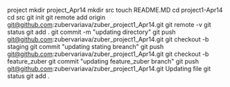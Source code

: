 project
    mkdir project_Apr14
    mkdir src
        touch README.MD
    cd project1-Apr14\
    cd src
    git init
    git remote add origin git@github.com:zubervariava/zuber_project1_Apr14.git
    git remote -v
    git status
    git add .
    git commit -m "updating directory"
    git push git@github.com:zubervariava/zuber_project1_Apr14.git
    git checkout -b staging
    git commit "updating stating breanch"
    git push git@github.com:zubervariava/zuber_project1_Apr14.git
    git checkout -b feature_zuber
    git commit "updating feature_zuber branch"
    git push git@github.com:zubervariava/zuber_project1_Apr14.git
Updating file
    git status
    git add .
    